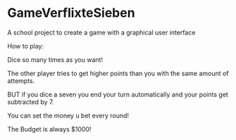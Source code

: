 # GameVerflixteSieben
A school project to create a game with a graphical user interface

How to play:

Dice so many times as you want!

The other player tries to get higher points than you 
with the same amount of attempts.

BUT if you dice a seven you end your turn automatically
and your points get subtracted by 7.

You can set the money u bet every round!

The Budget is always $1000!
